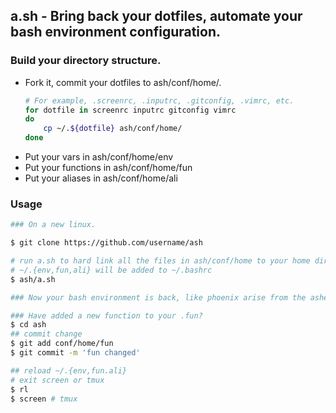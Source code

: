 ## a.sh - Bring back your dotfiles, automate your bash environment configuration.

### Build your directory structure.
* Fork it, commit your dotfiles to ash/conf/home/.
	```bash
	# For example, .screenrc, .inputrc, .gitconfig, .vimrc, etc.
	for dotfile in screenrc inputrc gitconfig vimrc
	do
		cp ~/.${dotfile} ash/conf/home/
	done
	```
* Put your vars in ash/conf/home/env
* Put your functions in ash/conf/home/fun
* Put your aliases in ash/conf/home/ali

### Usage
```bash
### On a new linux.

$ git clone https://github.com/username/ash

# run a.sh to hard link all the files in ash/conf/home to your home dir
# ~/.{env,fun,ali} will be added to ~/.bashrc
$ ash/a.sh

### Now your bash environment is back, like phoenix arise from the ashes.

### Have added a new function to your .fun?
$ cd ash
## commit change
$ git add conf/home/fun
$ git commit -m 'fun changed'

## reload ~/.{env,fun.ali}
# exit screen or tmux
$ rl
$ screen # tmux
```

